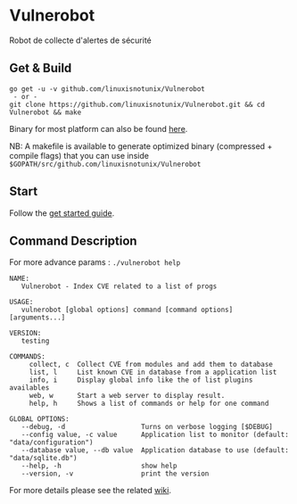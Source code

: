 # Vulnerobot
Robot de collecte d'alertes de sécurité

## Get & Build
```
go get -u -v github.com/linuxisnotunix/Vulnerobot
 - or -
git clone https://github.com/linuxisnotunix/Vulnerobot.git && cd Vulnerobot && make
```

Binary for most platform can also be found [here](https://github.com/linuxisnotunix/Vulnerobot/releases).

NB: A makefile is available to generate optimized binary (compressed + compile flags) that you can use inside ```$GOPATH/src/github.com/linuxisnotunix/Vulnerobot```

## Start

Follow the [get started guide](https://github.com/linuxisnotunix/Vulnerobot/wiki/Get-Started).

## Command Description

For more advance params : ```./vulnerobot help```
```
NAME:
   Vulnerobot - Index CVE related to a list of progs

USAGE:
   vulnerobot [global options] command [command options] [arguments...]

VERSION:
   testing

COMMANDS:
     collect, c  Collect CVE from modules and add them to database
     list, l     List known CVE in database from a application list
     info, i     Display global info like the of list plugins availables
     web, w      Start a web server to display result.
     help, h     Shows a list of commands or help for one command

GLOBAL OPTIONS:
   --debug, -d                   Turns on verbose logging [$DEBUG]
   --config value, -c value      Application list to monitor (default: "data/configuration")
   --database value, --db value  Application database to use (default: "data/sqlite.db")
   --help, -h                    show help
   --version, -v                 print the version
```

For more details please see the related [wiki](https://github.com/linuxisnotunix/Vulnerobot/wiki).
